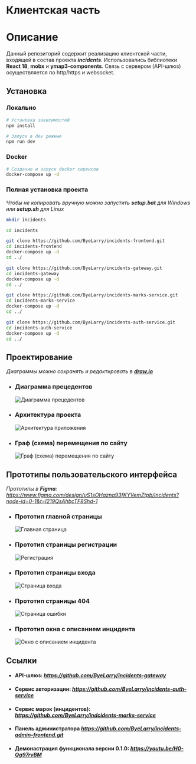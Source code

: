 # Клиентская часть 


# Описание
Данный репозиторий содержит реализацию клиентской части, входящей в состав проекта ***incidents***.
Использовались библиотеки **React 18**, **mobx** и **ymap3-components**.
Связь с сервером (API-шлюз) осуществляется по http/https и websocket.


## Установка

### Локально
```bash
# Установка зависимостей
npm install

# Запуск в dev режиме
npm run dev
```

### Docker 
```bash
# Создание и запуск docker сервисов
docker-compose up -d
```

### Полная установка проекта
_Чтобы не копировать вручную можно запустить **setup.bat** для Windows или **setup.sh** для Linux_
```bash
mkdir incidents

cd incidents

git clone https://github.com/ByeLarry/incidents-frontend.git
cd incidents-frontend
docker-compose up -d
cd ../

git clone https://github.com/ByeLarry/incidents-gateway.git
cd incidents-gateway
docker-compose up -d 
cd ../

git clone https://github.com/ByeLarry/incidents-marks-service.git
cd incidents-marks-service
docker-compose up -d 
cd ../

git clone https://github.com/ByeLarry/incidents-auth-service.git
cd incidents-auth-service
docker-compose up -d 
cd ../
```

## Проектирование

_Диаграммы можно сохранять и редактировать в ***[draw.io](https://app.diagrams.net/)***_

- ### Диаграмма прецедентов
     ![Диаграмма прецедентов](https://github.com/user-attachments/assets/28d2a1f0-4f0a-4959-92ee-ba4041a0e844)

- ### Архитектура проекта
    ![Архитектура приложения](https://github.com/user-attachments/assets/5259fb59-0927-4df3-a73a-5292470c141b)

- ### Граф (схема) перемещения по сайту
  ![Граф (схема) перемещения по сайту](https://github.com/user-attachments/assets/81389748-da55-4fb7-a85e-90c9b789123b)

## Прототипы пользовательского интерфейса

_Прототипы в **Figma**: https://www.figma.com/design/uS1sOHazna93fKYVemZtpb/incidents?node-id=0-1&t=I219QsAhbcTF8Shd-1_

- ### Прототип главной страницы
  ![Главная страница](https://github.com/ByeLarry/incidents-frontend/assets/120035099/9e6d3036-5451-4641-9836-744bce41cc1f)

- ### Прототип страницы регистрации
  ![Регистрация](https://github.com/ByeLarry/incidents-frontend/assets/120035099/0b8cf9b1-144e-4a54-b91c-b8bc6dfcb0bd)

- ### Прототип страницы входа
  ![Страница входа](https://github.com/ByeLarry/incidents-frontend/assets/120035099/feda1642-3500-466e-846d-7ce0245b88b7)

- ### Прототип страницы 404
  ![Страница ошибки](https://github.com/ByeLarry/incidents-frontend/assets/120035099/388927f1-51af-4456-b7af-225a6589160b)

- ### Прототип окна с описанием инцидента
  ![Окно с описанием инцидента](https://github.com/user-attachments/assets/4ebe520d-8945-449e-a39f-ff271e67866c)

## Ссылки

- #### API-шлюз:  *https://github.com/ByeLarry/incidents-gateway*
- #### Сервис авторизации:  *https://github.com/ByeLarry/incidents-auth-service*
- #### Сервис марок (инцидентов): *https://github.com/ByeLarry/indcidents-marks-service*
- #### Панель администратора *https://github.com/ByeLarry/incidents-admin-frontend.git*
- #### Демонастрация функционала версии 0.1.0: *https://youtu.be/H0-Qg97rvBM*



